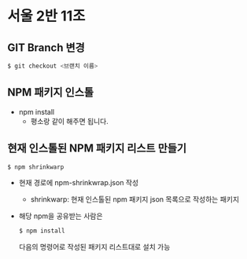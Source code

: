 # 서울 2반 11조

## GIT Branch 변경

```bash
$ git checkout <브랜치 이름>
```



## NPM 패키지 인스톨

- npm install
  - 평소랑 같이 해주면 됩니다.

## 현재 인스톨된 NPM 패키지 리스트 만들기

```bash
$ npm shrinkwarp
```

- 현재 경로에 npm-shrinkwrap.json 작성
  - shrinkwarp: 현재 인스톨된 npm 패키지 json 목록으로 작성하는 패키지

- 해당 npm을 공유받는 사람은 

  ```bash
  $ npm install
  ```

  다음의 명령어로 작성된 패키지 리스트대로 설치 가능